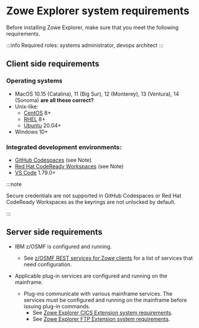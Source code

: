 # Zowe Explorer system requirements

Before installing Zowe Explorer, make sure that you meet the following requirements.

:::info Required roles: systems administrator, devops architect
:::

## Client side requirements

### Operating systems

- MacOS 10.15 (Catalina), 11 (Big Sur), 12 (Monterey), 13 (Ventura), 14 (Sonoma) **are all these correct?**
- Unix-like:
   - [CentOS](https://www.centos.org/) 8+
   - [RHEL](https://www.redhat.com/en/technologies/linux-platforms/enterprise-linux) 8+
   - [Ubuntu](https://ubuntu.com/) 20.04+
- Windows 10+

### Integrated development environments: 

- [GitHub Codespaces](https://github.com/features/codespaces) (see Note)
- [Red Hat CodeReady Workspaces](https://www.redhat.com/en/technologies/jboss-middleware/codeready-workspaces) (see Note)
- [VS Code](https://code.visualstudio.com/) 1.79.0+
    
:::note

Secure credentials are not supported in GitHub Codespaces or Red Hat CodeReady Workspaces as the keyrings are not unlocked by default.

:::

## Server side requirements

- IBM z/OSMF is configured and running.
	- See [z/OSMF REST services for Zowe clients](/user-guide/systemrequirements-zosmf/#zosmf-rest-services-for-the-zowe-cli) for a list of services that need configuration.
    
- Applicable plug-in services are configured and running on the mainframe.
    - Plug-ins communicate with various mainframe services. The services must be configured and running on the mainframe before issuing plug-in commands.
        * See [Zowe Explorer CICS Extension system requirements](../user-guide/ze-using-zowe-explorer-cics-ext#system-requirements).
        * See [Zowe Explorer FTP Extension system requirements](../user-guide/ze-ftp-using-ze-ftp-ext#system-requirements).
